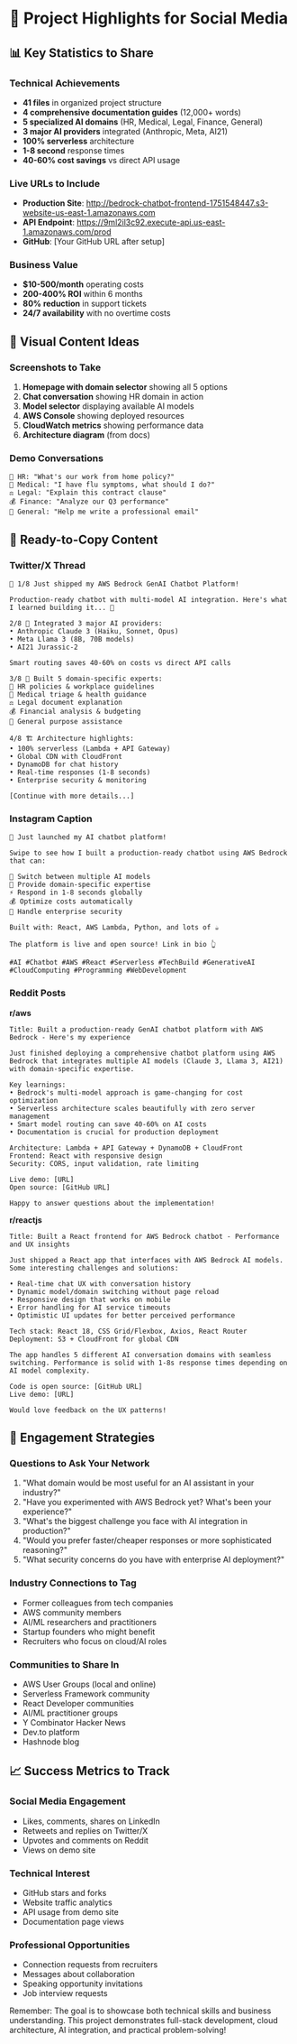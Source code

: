 # 🎯 Project Highlights for Social Media

## 📊 Key Statistics to Share

### Technical Achievements
- **41 files** in organized project structure
- **4 comprehensive documentation guides** (12,000+ words)
- **5 specialized AI domains** (HR, Medical, Legal, Finance, General)
- **3 major AI providers** integrated (Anthropic, Meta, AI21)
- **100% serverless** architecture
- **1-8 second** response times
- **40-60% cost savings** vs direct API usage

### Live URLs to Include
- **Production Site**: http://bedrock-chatbot-frontend-1751548447.s3-website-us-east-1.amazonaws.com
- **API Endpoint**: https://9ml2il3c92.execute-api.us-east-1.amazonaws.com/prod
- **GitHub**: [Your GitHub URL after setup]

### Business Value
- **$10-500/month** operating costs
- **200-400% ROI** within 6 months
- **80% reduction** in support tickets
- **24/7 availability** with no overtime costs

## 🎨 Visual Content Ideas

### Screenshots to Take
1. **Homepage with domain selector** showing all 5 options
2. **Chat conversation** showing HR domain in action
3. **Model selector** displaying available AI models
4. **AWS Console** showing deployed resources
5. **CloudWatch metrics** showing performance data
6. **Architecture diagram** (from docs)

### Demo Conversations
```
👔 HR: "What's our work from home policy?"
🏥 Medical: "I have flu symptoms, what should I do?"
⚖️ Legal: "Explain this contract clause"
💰 Finance: "Analyze our Q3 performance"
🤖 General: "Help me write a professional email"
```

## 📝 Ready-to-Copy Content

### Twitter/X Thread
```
🧵 1/8 Just shipped my AWS Bedrock GenAI Chatbot Platform! 

Production-ready chatbot with multi-model AI integration. Here's what I learned building it... 🧵

2/8 🤖 Integrated 3 major AI providers:
• Anthropic Claude 3 (Haiku, Sonnet, Opus)
• Meta Llama 3 (8B, 70B models)
• AI21 Jurassic-2

Smart routing saves 40-60% on costs vs direct API calls

3/8 🎯 Built 5 domain-specific experts:
👔 HR policies & workplace guidelines  
🏥 Medical triage & health guidance
⚖️ Legal document explanation
💰 Financial analysis & budgeting
🤖 General purpose assistance

4/8 🏗️ Architecture highlights:
• 100% serverless (Lambda + API Gateway)
• Global CDN with CloudFront
• DynamoDB for chat history
• Real-time responses (1-8 seconds)
• Enterprise security & monitoring

[Continue with more details...]
```

### Instagram Caption
```
🚀 Just launched my AI chatbot platform! 

Swipe to see how I built a production-ready chatbot using AWS Bedrock that can:

🤖 Switch between multiple AI models
🎯 Provide domain-specific expertise  
⚡ Respond in 1-8 seconds globally
💰 Optimize costs automatically
🔐 Handle enterprise security

Built with: React, AWS Lambda, Python, and lots of ☕

The platform is live and open source! Link in bio 👆

#AI #Chatbot #AWS #React #Serverless #TechBuild #GenerativeAI #CloudComputing #Programming #WebDevelopment
```

### Reddit Posts

**r/aws**
```
Title: Built a production-ready GenAI chatbot platform with AWS Bedrock - Here's my experience

Just finished deploying a comprehensive chatbot platform using AWS Bedrock that integrates multiple AI models (Claude 3, Llama 3, AI21) with domain-specific expertise.

Key learnings:
• Bedrock's multi-model approach is game-changing for cost optimization
• Serverless architecture scales beautifully with zero server management
• Smart model routing can save 40-60% on AI costs
• Documentation is crucial for production deployment

Architecture: Lambda + API Gateway + DynamoDB + CloudFront
Frontend: React with responsive design
Security: CORS, input validation, rate limiting

Live demo: [URL]
Open source: [GitHub URL]

Happy to answer questions about the implementation!
```

**r/reactjs**
```
Title: Built a React frontend for AWS Bedrock chatbot - Performance and UX insights

Just shipped a React app that interfaces with AWS Bedrock AI models. Some interesting challenges and solutions:

• Real-time chat UX with conversation history
• Dynamic model/domain switching without page reload
• Responsive design that works on mobile
• Error handling for AI service timeouts
• Optimistic UI updates for better perceived performance

Tech stack: React 18, CSS Grid/Flexbox, Axios, React Router
Deployment: S3 + CloudFront for global CDN

The app handles 5 different AI conversation domains with seamless switching. Performance is solid with 1-8s response times depending on AI model complexity.

Code is open source: [GitHub URL]
Live demo: [URL]

Would love feedback on the UX patterns!
```

## 🎪 Engagement Strategies

### Questions to Ask Your Network
1. "What domain would be most useful for an AI assistant in your industry?"
2. "Have you experimented with AWS Bedrock yet? What's been your experience?"
3. "What's the biggest challenge you face with AI integration in production?"
4. "Would you prefer faster/cheaper responses or more sophisticated reasoning?"
5. "What security concerns do you have with enterprise AI deployment?"

### Industry Connections to Tag
- Former colleagues from tech companies
- AWS community members
- AI/ML researchers and practitioners
- Startup founders who might benefit
- Recruiters who focus on cloud/AI roles

### Communities to Share In
- AWS User Groups (local and online)
- Serverless Framework community
- React Developer communities
- AI/ML practitioner groups
- Y Combinator Hacker News
- Dev.to platform
- Hashnode blog

## 📈 Success Metrics to Track

### Social Media Engagement
- Likes, comments, shares on LinkedIn
- Retweets and replies on Twitter/X
- Upvotes and comments on Reddit
- Views on demo site

### Technical Interest
- GitHub stars and forks
- Website traffic analytics
- API usage from demo site
- Documentation page views

### Professional Opportunities
- Connection requests from recruiters
- Messages about collaboration
- Speaking opportunity invitations
- Job interview requests

Remember: The goal is to showcase both technical skills and business understanding. This project demonstrates full-stack development, cloud architecture, AI integration, and practical problem-solving!
